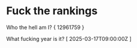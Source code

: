 # Fuck the rankings

Who the hell am I?
{ 12961759 }

What fucking year is it?
[ 2025-03-17T09:00:00Z ]
